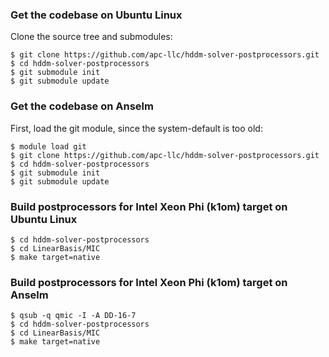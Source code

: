 ### Get the codebase on Ubuntu Linux

Clone the source tree and submodules:

```
$ git clone https://github.com/apc-llc/hddm-solver-postprocessors.git
$ cd hddm-solver-postprocessors
$ git submodule init
$ git submodule update
```

### Get the codebase on Anselm

First, load the git module, since the system-default is too old:

```
$ module load git
$ git clone https://github.com/apc-llc/hddm-solver-postprocessors.git
$ cd hddm-solver-postprocessors
$ git submodule init
$ git submodule update
```

### Build postprocessors for Intel Xeon Phi (k1om) target on Ubuntu Linux

```
$ cd hddm-solver-postprocessors
$ cd LinearBasis/MIC
$ make target=native
```

### Build postprocessors for Intel Xeon Phi (k1om) target on Anselm

```
$ qsub -q qmic -I -A DD-16-7
$ cd hddm-solver-postprocessors
$ cd LinearBasis/MIC
$ make target=native
```

